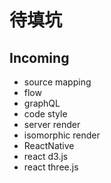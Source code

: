 # 待填坑

## Incoming
* source mapping
* flow
* graphQL
* code style
* server render
* isomorphic render
* ReactNative
* react d3.js
* react three.js
